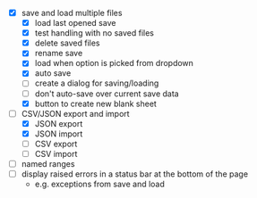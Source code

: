 - [x] save and load multiple files
  - [x] load last opened save
  - [x] test handling with no saved files
  - [x] delete saved files
  - [x] rename save
  - [x] load when option is picked from dropdown
  - [x] auto save
  - [ ] create a dialog for saving/loading
  - [ ] don't auto-save over current save data
  - [x] button to create new blank sheet
- [ ] CSV/JSON export and import
  - [x] JSON export
  - [x] JSON import
  - [ ] CSV export
  - [ ] CSV import
- [ ] named ranges
- [ ] display raised errors in a status bar at the bottom of the page
  - e.g. exceptions from save and load